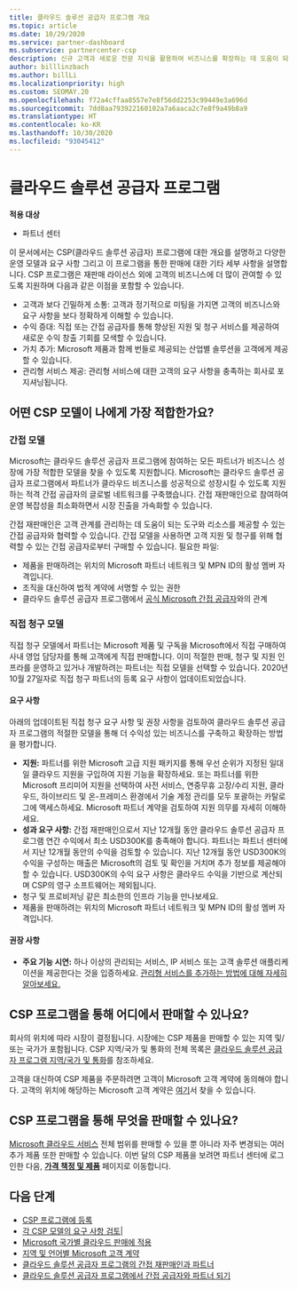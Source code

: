 ```yaml
---
title: 클라우드 솔루션 공급자 프로그램 개요
ms.topic: article
ms.date: 10/29/2020
ms.service: partner-dashboard
ms.subservice: partnercenter-csp
description: 신규 고객과 새로운 전문 지식을 활용하여 비즈니스를 확장하는 데 도움이 되는 CSP(클라우드 솔루션 공급자) 프로그램의 혜택 및 여러 가지 모델에 대해 자세히 알아봅니다.
author: billlinzbach
ms.author: billLi
ms.localizationpriority: high
ms.custom: SEOMAY.20
ms.openlocfilehash: f72a4cffaa8557e7e8f56dd2253c99449e3a696d
ms.sourcegitcommit: 7dd8aa793922160102a7a6aaca2c7e8f9a49b8a9
ms.translationtype: HT
ms.contentlocale: ko-KR
ms.lasthandoff: 10/30/2020
ms.locfileid: "93045412"
---
```

# <a name="cloud-solution-provider-program"></a>클라우드 솔루션 공급자 프로그램 

**적용 대상**

- 파트너 센터

이 문서에서는 CSP(클라우드 솔루션 공급자) 프로그램에 대한 개요를 설명하고 다양한 운영 모델과 요구 사항 그리고 이 프로그램을 통한 판매에 대한 기타 세부 사항을 설명합니다.  CSP 프로그램은 재판매 라이선스 외에 고객의 비즈니스에 더 많이 관여할 수 있도록 지원하며 다음과 같은 이점을 포함할 수 있습니다. 

- 고객과 보다 긴밀하게 소통: 고객과 정기적으로 미팅을 가지면 고객의 비즈니스와 요구 사항을 보다 정확하게 이해할 수 있습니다.
- 수익 증대: 직접 또는 간접 공급자를 통해 향상된 지원 및 청구 서비스를 제공하여 새로운 수익 창출 기회를 모색할 수 있습니다.  
- 가치 추가: Microsoft 제품과 함께 번들로 제공되는 산업별 솔루션을 고객에게 제공할 수 있습니다.
- 관리형 서비스 제공: 관리형 서비스에 대한 고객의 요구 사항을 충족하는 회사로 포지셔닝됩니다. 

## <a name="which-csp-model-is-best-for-me"></a>어떤 CSP 모델이 나에게 가장 적합한가요?

### <a name="indirect-model"></a>간접 모델

Microsoft는 클라우드 솔루션 공급자 프로그램에 참여하는 모든 파트너가 비즈니스 성장에 가장 적합한 모델을 찾을 수 있도록 지원합니다. Microsoft는 클라우드 솔루션 공급자 프로그램에서 파트너가 클라우드 비즈니스를 성공적으로 성장시킬 수 있도록 지원하는 적격 간접 공급자의 글로벌 네트워크를 구축했습니다. 간접 재판매인으로 참여하여 운영 복잡성을 최소화하면서 시장 진출을 가속화할 수 있습니다. 

간접 재판매인은 고객 관계를 관리하는 데 도움이 되는 도구와 리소스를 제공할 수 있는 간접 공급자와 협력할 수 있습니다. 간접 모델을 사용하면 고객 지원 및 청구를 위해 협력할 수 있는 간접 공급자로부터 구매할 수 있습니다.
필요한 파일: 

- 제품을 판매하려는 위치의 Microsoft 파트너 네트워크 및 MPN ID의 활성 멤버 자격입니다.
- 조직을 대신하여 법적 계약에 서명할 수 있는 권한
- 클라우드 솔루션 공급자 프로그램에서 [공식 Microsoft 간접 공급자](https://partnercenter.microsoft.com/partner/find-a-provider)와의 관계

### <a name="direct-bill-model"></a>직접 청구 모델

직접 청구 모델에서 파트너는 Microsoft 제품 및 구독을 Microsoft에서 직접 구매하여 사내 영업 담당자를 통해 고객에게 직접 판매합니다. 이미 적절한 판매, 청구 및 지원 인프라를 운영하고 있거나 개발하려는 파트너는 직접 모델을 선택할 수 있습니다. 2020년 10월 27일자로 직접 청구 파트너의 등록 요구 사항이 업데이트되었습니다.

#### <a name="requirements"></a>요구 사항

아래의 업데이트된 직접 청구 요구 사항 및 권장 사항을 검토하여 클라우드 솔루션 공급자 프로그램의 적절한 모델을 통해 더 수익성 있는 비즈니스를 구축하고 확장하는 방법을 평가합니다.  

- **지원:** 파트너를 위한 Microsoft 고급 지원 패키지를 통해 우선 순위가 지정된 일대일 클라우드 지원을 구입하여 지원 기능을 확장하세요. 또는 파트너를 위한 Microsoft 프리미어 지원을 선택하여 사전 서비스, 연중무휴 고장/수리 지원, 클라우드, 하이브리드 및 온-프레미스 환경에서 기술 계정 관리를 모두 포괄하는 카탈로그에 액세스하세요. Microsoft 파트너 계약을 검토하여 지원 의무를 자세히 이해하세요.
- **성과 요구 사항:** 간접 재판매인으로서 지난 12개월 동안 클라우드 솔루션 공급자 프로그램 연간 수익에서 최소 USD300K를 충족해야 합니다. 파트너는 파트너 센터에서 지난 12개월 동안의 수익을 검토할 수 있습니다. 지난 12개월 동안 USD300K의 수익을 구성하는 매출은 Microsoft의 검토 및 확인을 거치며 추가 정보를 제공해야 할 수 있습니다. USD300K의 수익 요구 사항은 클라우드 수익을 기반으로 계산되며 CSP의 영구 소프트웨어는 제외됩니다.
- 청구 및 프로비저닝 같은 최소한의 인프라 기능을 만나보세요.
- 제품을 판매하려는 위치의 Microsoft 파트너 네트워크 및 MPN ID의 활성 멤버 자격입니다.

#### <a name="recommendations"></a>권장 사항

- **주요 기능 시연:** 하나 이상의 관리되는 서비스, IP 서비스 또는 고객 솔루션 애플리케이션을 제공한다는 것을 입증하세요. [관리형 서비스를 추가하는 방법에 대해 자세히 알아보세요.](https://partner.microsoft.com/solutions/managed-services) 

## <a name="where-can-i-sell-through-the-csp-program"></a>CSP 프로그램을 통해 어디에서 판매할 수 있나요?

회사의 위치에 따라 시장이 결정됩니다. 시장에는 CSP 제품을 판매할 수 있는 지역 및/또는 국가가 포함됩니다. CSP 지역/국가 및 통화의 전체 목록은 [클라우드 솔루션 공급자 프로그램 지역/국가 및 통화](regional-authorization-overview.md)를 참조하세요.

고객을 대신하여 CSP 제품을 주문하려면 고객이 Microsoft 고객 계약에 동의해야 합니다. 고객의 위치에 해당하는 Microsoft 고객 계약은 [여기](agreements.md)서 찾을 수 있습니다.  

## <a name="what-can-i-sell-through-the-csp-program"></a>CSP 프로그램을 통해 무엇을 판매할 수 있나요?

[Microsoft 클라우드 서비스](https://partner.microsoft.com/cloud-solution-provider/products-and-services) 전체 범위를 판매할 수 있을 뿐 아니라 자주 변경되는 여러 추가 제품 또한 판매할 수 있습니다. 이번 달의 CSP 제품을 보려면 파트너 센터에 로그인한 다음, [**가격 책정 및 제품**](https://partnercenter.microsoft.com/pcv/sales) 페이지로 이동합니다.

## <a name="next-steps"></a>다음 단계

- [CSP 프로그램에 등록](enrolling-in-the-csp-program.md)
- [각 CSP 모델의 요구 사항 검토](https://partnercenter.microsoft.com/partner/cloud-solution-provider)|
- [Microsoft 국가별 클라우드 판매에 적용](csp-national-clouds-overview.md)
- [지역 및 언어별 Microsoft 고객 계약](agreements.md)
- [클라우드 솔루션 공급자 프로그램의 간접 재판매인과 파트너](indirect-provider-tasks-in-partner-center.md)
- [클라우드 솔루션 공급자 프로그램에서 간접 공급자와 파트너 되기](indirect-reseller-tasks-in-partner-center.md)

